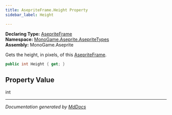 ```yaml
---
title: AsepriteFrame.Height Property
sidebar_label: Height

---
```


**Declaring Type:** [AsepriteFrame](../)  
**Namespace:** [MonoGame.Aseprite.AsepriteTypes](../../)  
**Assembly:** MonoGame.Aseprite

Gets the height, in pixels, of this  [AsepriteFrame](../).

```csharp
public int Height { get; }
```

## Property Value

int

___

*Documentation generated by [MdDocs](https://github.com/ap0llo/mddocs)*
